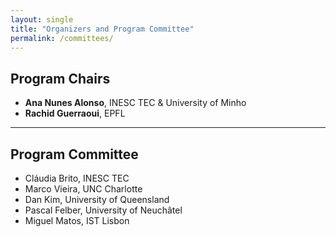 ```yaml
---
layout: single
title: "Organizers and Program Committee"
permalink: /committees/
---
```


## Program Chairs

- **Ana Nunes Alonso**, INESC TEC & University of Minho  
- **Rachid Guerraoui**, EPFL

---

## Program Committee 

- Cláudia Brito, INESC TEC  
- Marco Vieira, UNC Charlotte  
- Dan Kim, University of Queensland  
- Pascal Felber, University of Neuchâtel  
- Miguel Matos, IST Lisbon

